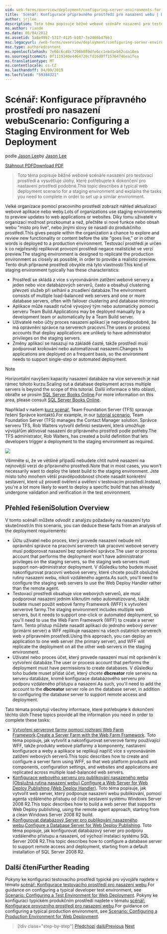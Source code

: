 ```yaml
---
uid: web-forms/overview/deployment/configuring-server-environments-for-web-deployment/scenario-configuring-a-staging-environment-for-web-deployment
title: 'Scénář: Konfigurace přípravného prostředí pro nasazení webu | Dokumentace Microsoftu'
author: jrjlee
description: Toto téma popisuje běžné webové scénáře nasazení pro testovací prostředí a vysvětluje úlohy, které potřebujete k dokončení pro nastavení podobné env...
ms.author: riande
ms.date: 05/04/2012
ms.assetid: 5a8e49b7-5317-4125-b107-7e2466b47bb3
msc.legacyurl: /web-forms/overview/deployment/configuring-server-environments-for-web-deployment/scenario-configuring-a-staging-environment-for-web-deployment
msc.type: authoredcontent
ms.openlocfilehash: 7e66c6cd8c7296b889dfe6cc1ebd1eb62cda10ea
ms.sourcegitcommit: 0f1119340e4464720cfd16d0ff15764746ea1fea
ms.translationtype: MT
ms.contentlocale: cs-CZ
ms.lasthandoff: 04/09/2019
ms.locfileid: "59384321"
---
```

# <a name="scenario-configuring-a-staging-environment-for-web-deployment"></a><span data-ttu-id="ab7f6-103">Scénář: Konfigurace přípravného prostředí pro nasazení webu</span><span class="sxs-lookup"><span data-stu-id="ab7f6-103">Scenario: Configuring a Staging Environment for Web Deployment</span></span>

<span data-ttu-id="ab7f6-104">podle [Jason Lee](https://github.com/jrjlee)</span><span class="sxs-lookup"><span data-stu-id="ab7f6-104">by [Jason Lee](https://github.com/jrjlee)</span></span>

[<span data-ttu-id="ab7f6-105">Stáhnout PDF</span><span class="sxs-lookup"><span data-stu-id="ab7f6-105">Download PDF</span></span>](https://msdnshared.blob.core.windows.net/media/MSDNBlogsFS/prod.evol.blogs.msdn.com/CommunityServer.Blogs.Components.WeblogFiles/00/00/00/63/56/8130.DeployingWebAppsInEnterpriseScenarios.pdf)

> <span data-ttu-id="ab7f6-106">Toto téma popisuje běžné webové scénáře nasazení pro testovací prostředí a vysvětluje úlohy, které potřebujete k dokončení pro nastavení prostředí podobné.</span><span class="sxs-lookup"><span data-stu-id="ab7f6-106">This topic describes a typical web deployment scenario for a staging environment and explains the tasks you need to complete in order to set up a similar environment.</span></span>


<span data-ttu-id="ab7f6-107">Velké organizace pomocí pracovního prostředí zobrazit náhled aktualizací webové aplikace nebo weby.</span><span class="sxs-lookup"><span data-stu-id="ab7f6-107">Lots of organizations use staging environments to preview updates to web applications or websites.</span></span> <span data-ttu-id="ab7f6-108">Díky tomu uživatelé v organizaci možnost prozkoumat a než, přečtěte si nové funkce nebo obsah webu "místo pro live", nebo jinými slovy se nasadí do produkčního prostředí.</span><span class="sxs-lookup"><span data-stu-id="ab7f6-108">This gives people within the organization a chance to explore and review new functionality or content before the site "goes live," or in other words is deployed to a production environment.</span></span> <span data-ttu-id="ab7f6-109">Testovací prostředí je určen k co nejpřesněji replikovat provozní prostředí negace realistické ve verzi preview.</span><span class="sxs-lookup"><span data-stu-id="ab7f6-109">The staging environment is designed to replicate the production environment as closely as possible, in order to provide a realistic preview.</span></span> <span data-ttu-id="ab7f6-110">Tento druh přípravné prostředí obvykle má tyto vlastnosti:</span><span class="sxs-lookup"><span data-stu-id="ab7f6-110">This kind of staging environment typically has these characteristics:</span></span>

- <span data-ttu-id="ab7f6-111">Prostředí se skládá z více s vyrovnáváním zatížení webové servery a jeden nebo více databázových serverů, často a obsahují clustering převzetí služeb při selhání a zrcadlení databáze.</span><span class="sxs-lookup"><span data-stu-id="ab7f6-111">The environment consists of multiple load-balanced web servers and one or more database servers, often with failover clustering and database mirroring.</span></span>
- <span data-ttu-id="ab7f6-112">Aplikace může nasadit ručně vývojový tým nebo automaticky pomocí serveru Team Build.</span><span class="sxs-lookup"><span data-stu-id="ab7f6-112">Applications may be deployed manually by a development team or automatically by a Team Build server.</span></span>
- <span data-ttu-id="ab7f6-113">Uživatelé nebo účty proces nasazení aplikací je nepravděpodobné, že má oprávnění správce na serverech pracovní.</span><span class="sxs-lookup"><span data-stu-id="ab7f6-113">The users or process accounts that deploy applications are unlikely to have administrator privileges on the staging servers.</span></span>
- <span data-ttu-id="ab7f6-114">Změny aplikací se nasazují na základě časté, takže prostředí musí podporovat krokování nebo automatizovat nasazení.</span><span class="sxs-lookup"><span data-stu-id="ab7f6-114">Changes to applications are deployed on a frequent basis, so the environment needs to support single-step or automated deployment.</span></span>

> [!NOTE]
> <span data-ttu-id="ab7f6-115">Horizontální navýšení kapacity nasazení databáze na více serverech je nad rámec tohoto kurzu.</span><span class="sxs-lookup"><span data-stu-id="ab7f6-115">Scaling out a database deployment across multiple servers is beyond the scope of this tutorial.</span></span> <span data-ttu-id="ab7f6-116">Další informace o této oblasti, obraťte se prosím [SQL Server Books Online](https://technet.microsoft.com/library/ms130214.aspx).</span><span class="sxs-lookup"><span data-stu-id="ab7f6-116">For more information on this area, please consult [SQL Server Books Online](https://technet.microsoft.com/library/ms130214.aspx).</span></span>


<span data-ttu-id="ab7f6-117">Například v našem [kurz scénář](../deploying-web-applications-in-enterprise-scenarios/enterprise-web-deployment-scenario-overview.md), Team Foundation Server (TFS) spravuje řešení Správce kontaktů.</span><span class="sxs-lookup"><span data-stu-id="ab7f6-117">For example, in our [tutorial scenario](../deploying-web-applications-in-enterprise-scenarios/enterprise-web-deployment-scenario-overview.md), Team Foundation Server (TFS) manages the Contact Manager solution.</span></span> <span data-ttu-id="ab7f6-118">Správce serveru TFS, Rob Walters vytvořil definici sestavení, která umožňuje vývojářům aktivovat nasazení do přípravného prostředí podle potřeby.</span><span class="sxs-lookup"><span data-stu-id="ab7f6-118">The TFS administrator, Rob Walters, has created a build definition that lets developers trigger a deployment to the staging environment as required.</span></span>

![](scenario-configuring-a-staging-environment-for-web-deployment/_static/image1.png)

<span data-ttu-id="ab7f6-119">Všimněte si, že ve většině případů nebudete chtít nutně nasazení na nejnovější verzi do přípravného prostředí.</span><span class="sxs-lookup"><span data-stu-id="ab7f6-119">Note that in most cases, you won't necessarily want to deploy the latest build to the staging environment.</span></span> <span data-ttu-id="ab7f6-120">Jste místo toho mnohem větší pravděpodobnost chcete nasadit konkrétní sestavení, které už provedl ověření a ověření v testovacím prostředí.</span><span class="sxs-lookup"><span data-stu-id="ab7f6-120">Instead, you're a lot more likely to want to deploy a specific build that has already undergone validation and verification in the test environment.</span></span>

## <a name="solution-overview"></a><span data-ttu-id="ab7f6-121">Přehled řešení</span><span class="sxs-lookup"><span data-stu-id="ab7f6-121">Solution Overview</span></span>

<span data-ttu-id="ab7f6-122">V tomto scénáři můžete odvodit z analýzu požadavky na nasazení tyto skutečnosti:</span><span class="sxs-lookup"><span data-stu-id="ab7f6-122">In this scenario, you can deduce these facts from an analysis of the deployment requirements:</span></span>

- <span data-ttu-id="ab7f6-123">Účtu uživatel nebo proces, který provede nasazení nebude mít oprávnění správce na pracovní serverech tak pracovní webové servery musí podporovat nasazení bez oprávnění správce.</span><span class="sxs-lookup"><span data-stu-id="ab7f6-123">The user or process account that performs the deployment won't have administrator privileges on the staging servers, so the staging web servers must support non-administrator deployment.</span></span> <span data-ttu-id="ab7f6-124">V důsledku toho budete muset nakonfigurovat pracovní webové servery, které chcete použít obslužné rutiny nasazení webu, nikoli vzdáleného agenta.</span><span class="sxs-lookup"><span data-stu-id="ab7f6-124">As such, you'll need to configure the staging web servers to use the Web Deploy Handler rather than the remote agent.</span></span>
- <span data-ttu-id="ab7f6-125">Testovací prostředí obsahuje více webových serverů, ale musí podporovat nasazení jedním kliknutím nebo automatizované, takže budete muset použít webové farmy Framework (WFF) k vytvoření serverové farmy.</span><span class="sxs-lookup"><span data-stu-id="ab7f6-125">The staging environment includes multiple web servers, but it needs to support one-click or automated deployment, so you'll need to use the Web Farm Framework (WFF) to create a server farm.</span></span> <span data-ttu-id="ab7f6-126">Tento přístup můžete nasadit aplikaci do jednoho webový server (primární server) a WFF replikuje nasazení na všech ostatních serverech web v přípravném prostředí.</span><span class="sxs-lookup"><span data-stu-id="ab7f6-126">Using this approach, you can deploy an application to one web server (the primary server), and WFF will replicate the deployment on all the other web servers in the staging environment.</span></span>
- <span data-ttu-id="ab7f6-127">Uživatel nebo proces účet, který provede nasazení musí mít oprávnění k vytvoření databáze.</span><span class="sxs-lookup"><span data-stu-id="ab7f6-127">The user or process account that performs the deployment must have permissions to create databases.</span></span> <span data-ttu-id="ab7f6-128">V důsledku toho budete muset přidat účet, který chcete **dbcreator** role serveru na serveru databáze, kromě konfigurace databázového serveru pro podporu vzdáleného přístupu a nasazení.</span><span class="sxs-lookup"><span data-stu-id="ab7f6-128">As such, you'll need to add the account to the **dbcreator** server role on the database server, in addition to configuring the database server to support remote access and deployment.</span></span>

<span data-ttu-id="ab7f6-129">Tato témata poskytují všechny informace, které potřebujete k dokončení těchto úloh:</span><span class="sxs-lookup"><span data-stu-id="ab7f6-129">These topics provide all the information you need in order to complete these tasks:</span></span>

- <span data-ttu-id="ab7f6-130">[Vytvoření serverové farmy pomocí rozhraní Web Farm Framework](creating-a-server-farm-with-the-web-farm-framework.md).</span><span class="sxs-lookup"><span data-stu-id="ab7f6-130">[Create a Server Farm with the Web Farm Framework](creating-a-server-farm-with-the-web-farm-framework.md).</span></span> <span data-ttu-id="ab7f6-131">Toto téma popisuje, jak vytvořit a nakonfigurovat serverové farmy používající WFF, takže produkty webové platformy a komponenty, nastavení konfigurace a weby a aplikace se replikují napříč více s vyrovnáváním zatížení webových serverů.</span><span class="sxs-lookup"><span data-stu-id="ab7f6-131">This topic describes how to create and configure a server farm using WFF, so that web platform products and components, configuration settings, and websites and applications are replicated across multiple load-balanced web servers.</span></span>
- <span data-ttu-id="ab7f6-132">[Konfigurace webového serveru pro publikování nasazeného webu (Obslužná rutina nasazení webu)](configuring-a-web-server-for-web-deploy-publishing-web-deploy-handler.md).</span><span class="sxs-lookup"><span data-stu-id="ab7f6-132">[Configure a Web Server for Web Deploy Publishing (Web Deploy Handler)](configuring-a-web-server-for-web-deploy-publishing-web-deploy-handler.md).</span></span> <span data-ttu-id="ab7f6-133">Toto téma popisuje, jak vytvořit web server, který podporuje nasazení webu publikování, pomocí agenta vzdáleného přístupu od čisté sestavení systému Windows Server 2008 R2.</span><span class="sxs-lookup"><span data-stu-id="ab7f6-133">This topic describes how to build a web server that supports Web Deploy publishing, using the remote agent approach, starting from a clean Windows Server 2008 R2 build.</span></span>
- <span data-ttu-id="ab7f6-134">[Konfigurovat databázový Server pro publikování nasazeného webu](configuring-a-database-server-for-web-deploy-publishing.md).</span><span class="sxs-lookup"><span data-stu-id="ab7f6-134">[Configure a Database Server for Web Deploy Publishing](configuring-a-database-server-for-web-deploy-publishing.md).</span></span> <span data-ttu-id="ab7f6-135">Toto téma popisuje, jak konfigurovat databázový server pro podporu vzdáleného přístupu a nasazení, od výchozí instalaci systému SQL Server 2008 R2.</span><span class="sxs-lookup"><span data-stu-id="ab7f6-135">This topic describes how to configure a database server to support remote access and deployment, starting from a default installation of SQL Server 2008 R2.</span></span>

## <a name="further-reading"></a><span data-ttu-id="ab7f6-136">Další čtení</span><span class="sxs-lookup"><span data-stu-id="ab7f6-136">Further Reading</span></span>

<span data-ttu-id="ab7f6-137">Pokyny ke konfiguraci testovacího prostředí typické pro vývojáře najdete v tématu [scénář: Konfigurace testovacího prostředí pro nasazení webu](scenario-configuring-a-test-environment-for-web-deployment.md).</span><span class="sxs-lookup"><span data-stu-id="ab7f6-137">For guidance on configuring a typical developer test environment, see [Scenario: Configuring a Test Environment for Web Deployment](scenario-configuring-a-test-environment-for-web-deployment.md).</span></span> <span data-ttu-id="ab7f6-138">Pokyny ke konfiguraci typickém produkčním prostředí najdete v tématu [scénář: Konfigurace provozního prostředí pro nasazení webu](scenario-configuring-a-production-environment-for-web-deployment.md).</span><span class="sxs-lookup"><span data-stu-id="ab7f6-138">For guidance on configuring a typical production environment, see [Scenario: Configuring a Production Environment for Web Deployment](scenario-configuring-a-production-environment-for-web-deployment.md).</span></span>

> [!div class="step-by-step"]
> <span data-ttu-id="ab7f6-139">[Předchozí](scenario-configuring-a-test-environment-for-web-deployment.md)
> [další](scenario-configuring-a-production-environment-for-web-deployment.md)</span><span class="sxs-lookup"><span data-stu-id="ab7f6-139">[Previous](scenario-configuring-a-test-environment-for-web-deployment.md)
[Next](scenario-configuring-a-production-environment-for-web-deployment.md)</span></span>
